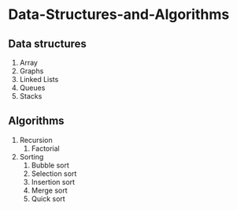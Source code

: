 # Data-Structures-and-Algorithms
## Data structures
1. Array
2. Graphs
3. Linked Lists
4. Queues
5. Stacks
## Algorithms
1. Recursion
    1. Factorial
1. Sorting
    1. Bubble sort
    2. Selection sort
    3. Insertion sort
    4. Merge sort
    5. Quick sort
